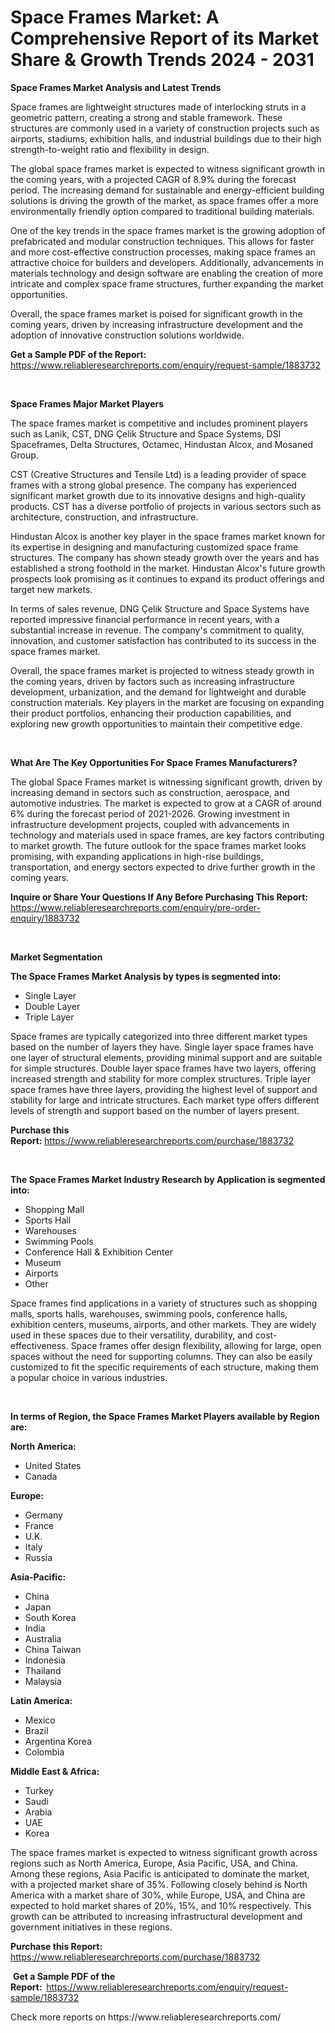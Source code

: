 <p><h1>Space Frames Market: A Comprehensive Report of its Market Share & Growth Trends 2024 - 2031</h1></p><p><strong>Space Frames Market Analysis and Latest Trends</strong></p>
<p><p>Space frames are lightweight structures made of interlocking struts in a geometric pattern, creating a strong and stable framework. These structures are commonly used in a variety of construction projects such as airports, stadiums, exhibition halls, and industrial buildings due to their high strength-to-weight ratio and flexibility in design.</p><p>The global space frames market is expected to witness significant growth in the coming years, with a projected CAGR of 8.9% during the forecast period. The increasing demand for sustainable and energy-efficient building solutions is driving the growth of the market, as space frames offer a more environmentally friendly option compared to traditional building materials.</p><p>One of the key trends in the space frames market is the growing adoption of prefabricated and modular construction techniques. This allows for faster and more cost-effective construction processes, making space frames an attractive choice for builders and developers. Additionally, advancements in materials technology and design software are enabling the creation of more intricate and complex space frame structures, further expanding the market opportunities.</p><p>Overall, the space frames market is poised for significant growth in the coming years, driven by increasing infrastructure development and the adoption of innovative construction solutions worldwide.</p></p>
<p><strong>Get a Sample PDF of the Report:&nbsp;</strong> <a href="https://www.reliableresearchreports.com/enquiry/request-sample/1883732">https://www.reliableresearchreports.com/enquiry/request-sample/1883732</a></p>
<p>&nbsp;</p>
<p><strong>Space Frames Major Market Players</strong></p>
<p><p>The space frames market is competitive and includes prominent players such as Lanik, CST, DNG Çelik Structure and Space Systems, DSI Spaceframes, Delta Structures, Octamec, Hindustan Alcox, and Mosaned Group.</p><p>CST (Creative Structures and Tensile Ltd) is a leading provider of space frames with a strong global presence. The company has experienced significant market growth due to its innovative designs and high-quality products. CST has a diverse portfolio of projects in various sectors such as architecture, construction, and infrastructure.</p><p>Hindustan Alcox is another key player in the space frames market known for its expertise in designing and manufacturing customized space frame structures. The company has shown steady growth over the years and has established a strong foothold in the market. Hindustan Alcox's future growth prospects look promising as it continues to expand its product offerings and target new markets.</p><p>In terms of sales revenue, DNG Çelik Structure and Space Systems have reported impressive financial performance in recent years, with a substantial increase in revenue. The company's commitment to quality, innovation, and customer satisfaction has contributed to its success in the space frames market.</p><p>Overall, the space frames market is projected to witness steady growth in the coming years, driven by factors such as increasing infrastructure development, urbanization, and the demand for lightweight and durable construction materials. Key players in the market are focusing on expanding their product portfolios, enhancing their production capabilities, and exploring new growth opportunities to maintain their competitive edge.</p></p>
<p>&nbsp;</p>
<p><strong>What Are The Key Opportunities For Space Frames Manufacturers?</strong></p>
<p><p>The global Space Frames market is witnessing significant growth, driven by increasing demand in sectors such as construction, aerospace, and automotive industries. The market is expected to grow at a CAGR of around 6% during the forecast period of 2021-2026. Growing investment in infrastructure development projects, coupled with advancements in technology and materials used in space frames, are key factors contributing to market growth. The future outlook for the space frames market looks promising, with expanding applications in high-rise buildings, transportation, and energy sectors expected to drive further growth in the coming years.</p></p>
<p><strong>Inquire or Share Your Questions If Any Before Purchasing This Report:</strong> <a href="https://www.reliableresearchreports.com/enquiry/pre-order-enquiry/1883732">https://www.reliableresearchreports.com/enquiry/pre-order-enquiry/1883732</a></p>
<p>&nbsp;</p>
<p><strong>Market Segmentation</strong></p>
<p><strong>The Space Frames Market Analysis by types is segmented into:</strong></p>
<p><ul><li>Single Layer</li><li>Double Layer</li><li>Triple Layer</li></ul></p>
<p><p>Space frames are typically categorized into three different market types based on the number of layers they have. Single layer space frames have one layer of structural elements, providing minimal support and are suitable for simple structures. Double layer space frames have two layers, offering increased strength and stability for more complex structures. Triple layer space frames have three layers, providing the highest level of support and stability for large and intricate structures. Each market type offers different levels of strength and support based on the number of layers present.</p></p>
<p><strong>Purchase this Report:&nbsp;</strong><a href="https://www.reliableresearchreports.com/purchase/1883732">https://www.reliableresearchreports.com/purchase/1883732</a></p>
<p>&nbsp;</p>
<p><strong>The Space Frames Market Industry Research by Application is segmented into:</strong></p>
<p><ul><li>Shopping Mall</li><li>Sports Hall</li><li>Warehouses</li><li>Swimming Pools</li><li>Conference Hall & Exhibition Center</li><li>Museum</li><li>Airports</li><li>Other</li></ul></p>
<p><p>Space frames find applications in a variety of structures such as shopping malls, sports halls, warehouses, swimming pools, conference halls, exhibition centers, museums, airports, and other markets. They are widely used in these spaces due to their versatility, durability, and cost-effectiveness. Space frames offer design flexibility, allowing for large, open spaces without the need for supporting columns. They can also be easily customized to fit the specific requirements of each structure, making them a popular choice in various industries.</p></p>
<p>&nbsp;</p>
<p><strong>In terms of Region, the Space Frames Market Players available by Region are:</strong></p>
<p>
    <p> <strong> North America: </strong>
        <ul>
            <li>United States</li>
            <li>Canada</li>
        </ul>
        </p> 
    <p> <strong> Europe: </strong>
        <ul>
            <li>Germany</li>
            <li>France</li>
            <li>U.K.</li>
            <li>Italy</li>
            <li>Russia</li>
        </ul>
        </p> 
    <p> <strong> Asia-Pacific: </strong>
        <ul>
            <li>China</li>
            <li>Japan</li>
            <li>South Korea</li>
            <li>India</li>
            <li>Australia</li>
            <li>China Taiwan</li>
            <li>Indonesia</li>
            <li>Thailand</li>
            <li>Malaysia</li>
        </ul>
        </p> 
    <p> <strong> Latin America: </strong>
        <ul>
            <li>Mexico</li>
            <li>Brazil</li>
            <li>Argentina Korea</li>
            <li>Colombia</li>
        </ul>
        </p> 
    <p> <strong> Middle East & Africa: </strong>
        <ul>
            <li>Turkey</li>
            <li>Saudi</li>
            <li>Arabia</li>
            <li>UAE</li>
            <li>Korea</li>
        </ul>
    </p>
    </p>
<p><p>The space frames market is expected to witness significant growth across regions such as North America, Europe, Asia Pacific, USA, and China. Among these regions, Asia Pacific is anticipated to dominate the market, with a projected market share of 35%. Following closely behind is North America with a market share of 30%, while Europe, USA, and China are expected to hold market shares of 20%, 15%, and 10% respectively. This growth can be attributed to increasing infrastructural development and government initiatives in these regions.</p></p>
<p><strong>Purchase this Report: </strong><a href="https://www.reliableresearchreports.com/purchase/1883732">https://www.reliableresearchreports.com/purchase/1883732</a></p>
<p>&nbsp;<strong>Get a Sample PDF of the Report:&nbsp;&nbsp;</strong><a href="https://www.reliableresearchreports.com/enquiry/request-sample/1883732">https://www.reliableresearchreports.com/enquiry/request-sample/1883732</a></p>
<p><strong></strong></p>
<p>Check more reports on https://www.reliableresearchreports.com/</p>
